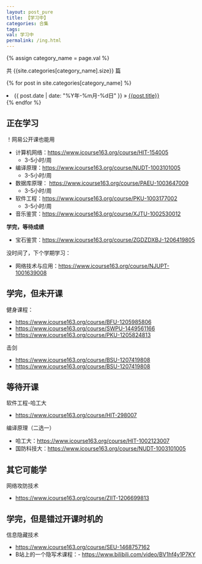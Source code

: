 ```yaml
---
layout: post_pure
title: 【学习中】
categories: 合集
tags:
val: 学习中
permalink: /ing.html
---
```


{% assign category_name = page.val %}

共 {{site.categories[category_name].size}} 篇

{% for post in site.categories[category_name] %}
  <li>
    <span>{{ post.date | date: "%Y年-%m月-%d日" }}</span> &raquo;
    <a href="{{ post.url }}">{{post.title}}</a>
  </li>
{% endfor %}








## 正在学习

！网易公开课也能用

- 计算机网络：https://www.icourse163.org/course/HIT-154005
    - 3-5小时/周
- 编译原理：https://www.icourse163.org/course/NUDT-1003101005
    - 3-5小时/周
- 数据库原理： https://www.icourse163.org/course/PAEU-1003647009
    - 3-5小时/周
- 软件工程：https://www.icourse163.org/course/PKU-1003177002
    - 3-5小时/周
- 音乐鉴赏：https://www.icourse163.org/course/XJTU-1002530012





**学完，等待成绩**
- 宝石鉴赏：https://www.icourse163.org/course/ZGDZDXBJ-1206419805


没时间了，下个学期学习：
- 网络技术与应用：https://www.icourse163.org/course/NJUPT-1001639008

## 学完，但未开课

健身课程：
- https://www.icourse163.org/course/BFU-1205985806
- https://www.icourse163.org/course/SWPU-1449561166
- https://www.icourse163.org/course/PKU-1205824813

击剑
- https://www.icourse163.org/course/BSU-1207419808
- https://www.icourse163.org/course/BSU-1207419808








## 等待开课



软件工程-哈工大
- https://www.icourse163.org/course/HIT-298007



编译原理（二选一）
- 哈工大：https://www.icourse163.org/course/HIT-1002123007
- 国防科技大：https://www.icourse163.org/course/NUDT-1003101005



## 其它可能学

网络攻防技术
- https://www.icourse163.org/course/ZIIT-1206699813


## 学完，但是错过开课时机的

信息隐藏技术
- https://www.icourse163.org/course/SEU-1468757162
- B站上的一个隐写术课程：- https://www.bilibili.com/video/BV1hf4y1P7KY
